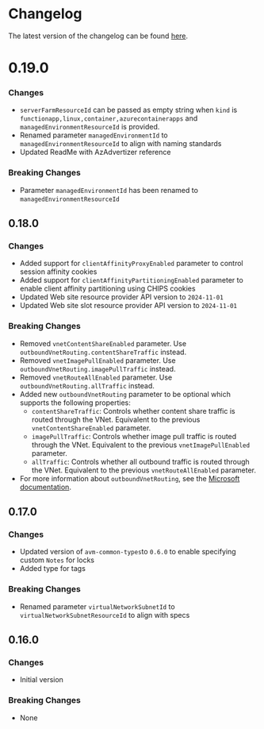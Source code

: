 # Changelog

The latest version of the changelog can be found [here](https://github.com/Azure/bicep-registry-modules/blob/main/avm/res/web/site/CHANGELOG.md).

# 0.19.0

### Changes

- `serverFarmResourceId` can be passed as empty string when `kind` is `functionapp,linux,container,azurecontainerapps` and `managedEnvironmentResourceId` is provided.
- Renamed parameter `managedEnvironmentId` to `managedEnvironmentResourceId` to align with naming standards
- Updated ReadMe with AzAdvertizer reference

### Breaking Changes

- Parameter `managedEnvironmentId` has been renamed to `managedEnvironmentResourceId`

## 0.18.0

### Changes

- Added support for `clientAffinityProxyEnabled` parameter to control session affinity cookies
- Added support for `clientAffinityPartitioningEnabled` parameter to enable client affinity partitioning using CHIPS cookies
- Updated Web site resource provider API version to `2024-11-01`
- Updated Web site slot resource provider API version to `2024-11-01`

### Breaking Changes

- Removed `vnetContentShareEnabled` parameter. Use `outboundVnetRouting.contentShareTraffic` instead.
- Removed `vnetImagePullEnabled` parameter. Use `outboundVnetRouting.imagePullTraffic` instead.
- Removed `vnetRouteAllEnabled` parameter. Use `outboundVnetRouting.allTraffic` instead.
- Added new  `outboundVnetRouting` parameter to be optional which supports the following properties:
  - `contentShareTraffic`: Controls whether content share traffic is routed through the VNet. Equivalent to the previous `vnetContentShareEnabled` parameter.
  - `imagePullTraffic`: Controls whether image pull traffic is routed through the VNet. Equivalent to the previous `vnetImagePullEnabled` parameter.
  - `allTraffic`: Controls whether all outbound traffic is routed through the VNet. Equivalent to the previous `vnetRouteAllEnabled` parameter.
- For more information about `outboundVnetRouting`, see the [Microsoft documentation](https://learn.microsoft.com/en-us/azure/templates/microsoft.web/2024-11-01/sites?pivots=deployment-language-bicep#outboundvnetrouting).

## 0.17.0

### Changes

- Updated version of `avm-common-types`to `0.6.0` to enable specifying custom `Notes` for locks
- Added type for tags

### Breaking Changes

- Renamed parameter `virtualNetworkSubnetId` to `virtualNetworkSubnetResourceId` to align with specs

## 0.16.0

### Changes

- Initial version

### Breaking Changes

- None
